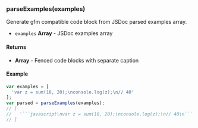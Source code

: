 
### parseExamples(examples)

Generate gfm compatible code block from JSDoc parsed
examples array.


- `examples` **Array** - JSDoc examples array



#### Returns

- **Array** - Fenced code blocks with separate caption



#### Example


```javascript
var examples = [
  'var z = sum(10, 20);\nconsole.log(z);\n// 40'
];
var parsed = parseExamples(examples);
// [
//   '```javascript\nvar z = sum(10, 20);\nconsole.log(z);\n// 40\n```'
// ]
```


